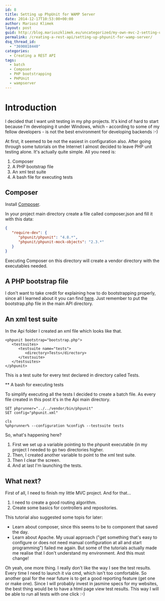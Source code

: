 ```yaml
---
id: 8
title: Setting up PhpUnit for WAMP Server
date: 2014-12-17T10:53:00+00:00
author: Mariusz Klimek
layout: post
guid: http://blog.mariuszklimek.eu/uncategorized/my-own-mvc-2-setting-up-phpunit-for-wamp-server/
permalink: /creating-a-rest-api/setting-up-phpunit-for-wamp-server/
dsq_thread_id:
  - "3690818440"
categories:
  - Creating a REST API
tags:
  - batch
  - Composer
  - PHP bootstrapping
  - PHPUnit
  - wampserver
---
```


# Introduction

I decided that I want unit testing in my php projects. It's kind of hard to start because I'm developing it under Windows, which - according to some of my fellow developers - is not the best environment for developing backends :-)

At first, it seemed to be not the easiest in configuration also. After going through some tutorials on the Internet I almost decided to leave PHP unit testing alone. It's actually quite simple. All you need is:

  1. Composer
  2. A PHP bootstrap file
  3. An xml test suite
  4. A bash file for executing tests

## Composer

Install [Composer](https://getcomposer.org/).

In your project main directory create a file called composer.json and fill it with this data:

```json
{
   "require-dev": {
      "phpunit/phpunit": "4.8.*",
      "phpunit/phpunit-mock-objects": "2.3.*"
   }
}
```

Executing Composer on this directory will create a vendor directory with the executables needed.

## A PHP bootstrap file

I don't want to take credit for explaining how to do bootstrapping properly, since all I learned about it you can find [here](http://jes.st/2011/phpunit-bootstrap-and-autoloading-classes). Just remember to put the bootstrap.php file in the main API directory.

## An xml test suite

In the Api folder I created an xml file which looks like that.

```xhtml
<phpunit bootstrap="bootstrap.php">
   <testsuites>
      <testsuite name="tests">
         <directory>Tests</directory>
      </testsuite>
   </testsuites>
</phpunit>
```

This is a test suite for every test declared in directory called Tests.

** A bash for executing tests

To simplify executing all the tests I decided to create a batch file. As every file created in this post it's in the Api main directory.

```batch
SET phprunner="../../vendor/bin/phpunit"
SET config="phpunit.xml"

cls
%phprunner% --configuration %config% --testsuite tests
```

So, what's happening here?

  1. First we set up a variable pointing to the phpunit executable (in my project I needed to go two directories higher.
  2. Then, I created another variable to point to the xml test suite.
  3. Then I clear the screen.
  4. And at last I'm launching the tests.

## **What next?**

First of all, I need to finish my little MVC project. And for that...

  1. I need to create a good routing algorithm.
  2. Create some basics for controllers and repositories.

This tutorial also suggested some topis for later:

* Learn about composer, since this seems to be to component that saved the day.
* Learn about Apache. My usual approach ("get something that's easy to configure or does not need manual configuration at all and start programming") failed me again. But some of the tutorials actually made me realise that I don't understand my environment. And this must change!
  
Oh yeah, one more thing. I really don't like the way I see the test results. Every time I need to launch it via cmd, which isn't too comfortable. So another goal for the near future is to get a good reporting feature (get one or make one). Since I will probably invest in jasmine specs for my websites, the best thing would be to have a html page view test results. This way I will be able to run all tests with one click :-)